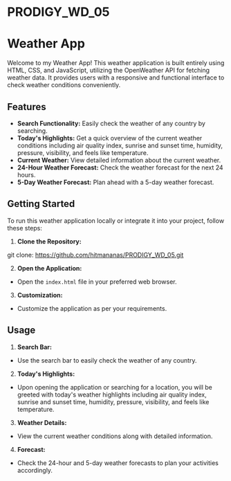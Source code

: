 # PRODIGY_WD_05
 
# Weather App

Welcome to my Weather App! This weather application is built entirely using HTML, CSS, and JavaScript, utilizing the OpenWeather API for fetching weather data. It provides users with a responsive and functional interface to check weather conditions conveniently.

## Features

- **Search Functionality:** Easily check the weather of any country by searching.
- **Today's Highlights:** Get a quick overview of the current weather conditions including air quality index, sunrise and sunset time, humidity, pressure, visibility, and feels like temperature.
- **Current Weather:** View detailed information about the current weather.
- **24-Hour Weather Forecast:** Check the weather forecast for the next 24 hours.
- **5-Day Weather Forecast:** Plan ahead with a 5-day weather forecast.

## Getting Started

To run this weather application locally or integrate it into your project, follow these steps:

1. **Clone the Repository:**

git clone: https://github.com/hitmananas/PRODIGY_WD_05.git

2. **Open the Application:**
- Open the `index.html` file in your preferred web browser.

3. **Customization:**
- Customize the application as per your requirements.

## Usage

1. **Search Bar:**
- Use the search bar to easily check the weather of any country.

2. **Today's Highlights:**
- Upon opening the application or searching for a location, you will be greeted with today's weather highlights including air quality index, sunrise and sunset time, humidity, pressure, visibility, and feels like temperature.

3. **Weather Details:**
- View the current weather conditions along with detailed information.

4. **Forecast:**
- Check the 24-hour and 5-day weather forecasts to plan your activities accordingly.
